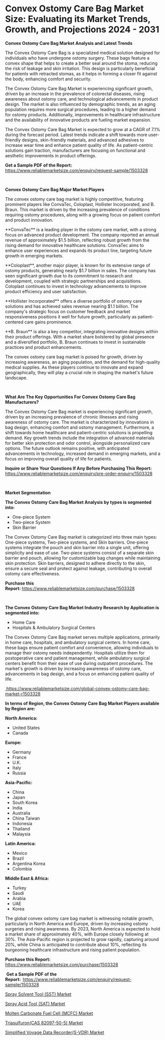 <p><h1>Convex Ostomy Care Bag Market Size: Evaluating its Market Trends, Growth, and Projections 2024 - 2031</h1></p><p><strong>Convex Ostomy Care Bag Market Analysis and Latest Trends</strong></p>
<p><p>The Convex Ostomy Care Bag is a specialized medical solution designed for individuals who have undergone ostomy surgery. These bags feature a convex shape that helps to create a better seal around the stoma, reducing the risk of leakage and skin irritation. This design is particularly beneficial for patients with retracted stomas, as it helps in forming a closer fit against the body, enhancing comfort and security.</p><p>The Convex Ostomy Care Bag Market is experiencing significant growth, driven by an increase in the prevalence of colorectal diseases, rising awareness about ostomy care, and technological advancements in product design. The market is also influenced by demographic trends, as an aging population requires more surgical procedures, leading to a higher demand for ostomy products. Additionally, improvements in healthcare infrastructure and the availability of innovative products are fueling market expansion.</p><p>The Convex Ostomy Care Bag Market is expected to grow at a CAGR of 7.1% during the forecast period. Latest trends indicate a shift towards more user-friendly designs, skin-friendly materials, and advanced adhesives to increase wear time and enhance patient quality of life. As patient-centric solutions gain traction, manufacturers are focusing on functional and aesthetic improvements in product offerings.</p></p>
<p><strong>Get a Sample PDF of the Report:&nbsp;</strong> <a href="https://www.reliablemarketsize.com/enquiry/request-sample/1503328?utm_campaign=1879&utm_medium=2&utm_source=Github&utm_content=ia&utm_term=08122024&utm_id=convex-ostomy-care-bag">https://www.reliablemarketsize.com/enquiry/request-sample/1503328</a></p>
<p>&nbsp;</p>
<p><strong>Convex Ostomy Care Bag Major Market Players</strong></p>
<p><p>The convex ostomy care bag market is highly competitive, featuring prominent players like ConvaTec, Coloplast, Hollister Incorporated, and B. Braun. This market is driven by the increasing prevalence of conditions requiring ostomy procedures, along with a growing focus on patient comfort and product innovation.</p><p>**ConvaTec** is a leading player in the ostomy care market, with a strong focus on advanced product development. The company reported an annual revenue of approximately $1.5 billion, reflecting robust growth from the rising demand for innovative healthcare solutions. ConvaTec aims to enhance user experiences and expands its product line, targeting future growth in emerging markets.</p><p>**Coloplast**, another major player, is known for its extensive range of ostomy products, generating nearly $1.7 billion in sales. The company has seen significant growth due to its commitment to research and development, coupled with strategic partnerships and acquisitions. Coloplast continues to invest in technology advancements to improve product efficiency and user satisfaction.</p><p>**Hollister Incorporated** offers a diverse portfolio of ostomy care solutions and has achieved sales revenue nearing $1.1 billion. The company's strategic focus on customer feedback and market responsiveness positions it well for future growth, particularly as patient-centered care gains prominence. </p><p>**B. Braun** is also a key competitor, integrating innovative designs within their product offerings. With a market share bolstered by global presence and a diversified portfolio, B. Braun continues to invest in sustainable practices and product enhancements.</p><p>The convex ostomy care bag market is poised for growth, driven by increasing awareness, an aging population, and the demand for high-quality medical supplies. As these players continue to innovate and expand geographically, they will play a crucial role in shaping the market's future landscape.</p></p>
<p>&nbsp;</p>
<p><strong>What Are The Key Opportunities For Convex Ostomy Care Bag Manufacturers?</strong></p>
<p><p>The Convex Ostomy Care Bag market is experiencing significant growth, driven by an increasing prevalence of chronic illnesses and rising awareness of ostomy care. The market is characterized by innovations in bag design, enhancing comfort and ostomy management. Furthermore, a shift towards home healthcare and patient-centric solutions is propelling demand. Key growth trends include the integration of advanced materials for better skin protection and odor control, alongside personalized care options. The future outlook remains positive, with anticipated advancements in technology, increased demand in emerging markets, and a focus on improving overall quality of life for patients.</p></p>
<p><strong>Inquire or Share Your Questions If Any Before Purchasing This Report:</strong> <a href="https://www.reliablemarketsize.com/enquiry/pre-order-enquiry/1503328?utm_campaign=1879&utm_medium=2&utm_source=Github&utm_content=ia&utm_term=08122024&utm_id=convex-ostomy-care-bag">https://www.reliablemarketsize.com/enquiry/pre-order-enquiry/1503328</a></p>
<p>&nbsp;</p>
<p><strong>Market Segmentation</strong></p>
<p><strong>The Convex Ostomy Care Bag Market Analysis by types is segmented into:</strong></p>
<p><ul><li>One-piece System</li><li>Two-piece System</li><li>Skin Barrier</li></ul></p>
<p><p>The Convex Ostomy Care Bag market is categorized into three main types: One-piece systems, Two-piece systems, and Skin barriers. One-piece systems integrate the pouch and skin barrier into a single unit, offering simplicity and ease of use. Two-piece systems consist of a separate skin barrier and pouch, allowing for customizable bag changes while maintaining skin protection. Skin barriers, designed to adhere directly to the skin, ensure a secure seal and protect against leakage, contributing to overall ostomy care effectiveness.</p></p>
<p><strong>Purchase this Report:&nbsp;</strong><a href="https://www.reliablemarketsize.com/purchase/1503328?utm_campaign=1879&utm_medium=2&utm_source=Github&utm_content=ia&utm_term=08122024&utm_id=convex-ostomy-care-bag">https://www.reliablemarketsize.com/purchase/1503328</a></p>
<p>&nbsp;</p>
<p><strong>The Convex Ostomy Care Bag Market Industry Research by Application is segmented into:</strong></p>
<p><ul><li>Home Care</li><li>Hospitals & Ambulatory Surgical Centers</li></ul></p>
<p><p>The Convex Ostomy Care Bag market serves multiple applications, primarily in home care, hospitals, and ambulatory surgical centers. In home care, these bags ensure patient comfort and convenience, allowing individuals to manage their ostomy needs independently. Hospitals utilize them for postoperative care and patient management, while ambulatory surgical centers benefit from their ease of use during outpatient procedures. The market's growth is driven by increasing awareness of ostomy care, advancements in bag design, and a focus on enhancing patient quality of life.</p></p>
<p><a href="https://www.reliablemarketsize.com/global-convex-ostomy-care-bag-market-r1503328?utm_campaign=1879&utm_medium=2&utm_source=Github&utm_content=ia&utm_term=08122024&utm_id=convex-ostomy-care-bag">&nbsp;https://www.reliablemarketsize.com/global-convex-ostomy-care-bag-market-r1503328</a></p>
<p><strong>In terms of Region, the Convex Ostomy Care Bag Market Players available by Region are:</strong></p>
<p>
    <p> <strong> North America: </strong>
        <ul>
            <li>United States</li>
            <li>Canada</li>
        </ul>
        </p> 
    <p> <strong> Europe: </strong>
        <ul>
            <li>Germany</li>
            <li>France</li>
            <li>U.K.</li>
            <li>Italy</li>
            <li>Russia</li>
        </ul>
        </p> 
    <p> <strong> Asia-Pacific: </strong>
        <ul>
            <li>China</li>
            <li>Japan</li>
            <li>South Korea</li>
            <li>India</li>
            <li>Australia</li>
            <li>China Taiwan</li>
            <li>Indonesia</li>
            <li>Thailand</li>
            <li>Malaysia</li>
        </ul>
        </p> 
    <p> <strong> Latin America: </strong>
        <ul>
            <li>Mexico</li>
            <li>Brazil</li>
            <li>Argentina Korea</li>
            <li>Colombia</li>
        </ul>
        </p> 
    <p> <strong> Middle East & Africa: </strong>
        <ul>
            <li>Turkey</li>
            <li>Saudi</li>
            <li>Arabia</li>
            <li>UAE</li>
            <li>Korea</li>
        </ul>
    </p>
    </p>
<p><p>The global convex ostomy care bag market is witnessing notable growth, particularly in North America and Europe, driven by increasing ostomy surgeries and rising awareness. By 2023, North America is expected to hold a market share of approximately 40%, with Europe closely following at 30%. The Asia-Pacific region is projected to grow rapidly, capturing around 20%, while China is anticipated to contribute about 10%, reflecting its burgeoning healthcare infrastructure and rising patient population.</p></p>
<p><strong>Purchase this Report: </strong><a href="https://www.reliablemarketsize.com/purchase/1503328?utm_campaign=1879&utm_medium=2&utm_source=Github&utm_content=ia&utm_term=08122024&utm_id=convex-ostomy-care-bag">https://www.reliablemarketsize.com/purchase/1503328</a></p>
<p>&nbsp;<strong>Get a Sample PDF of the Report:&nbsp;&nbsp;</strong><a href="https://www.reliablemarketsize.com/enquiry/request-sample/1503328?utm_campaign=1879&utm_medium=2&utm_source=Github&utm_content=ia&utm_term=08122024&utm_id=convex-ostomy-care-bag">https://www.reliablemarketsize.com/enquiry/request-sample/1503328</a></p>
<p><strong></strong></p>
<p><p><a href="https://www.linkedin.com/pulse/projected-revenue-growth-spray-solvent-tool-sst-market-98-cagr-eorac?utm_campaign=1879&utm_medium=2&utm_source=Github&utm_content=ia&utm_term=08122024&utm_id=convex-ostomy-care-bag">Spray Solvent Tool (SST) Market</a></p><p><a href="https://www.linkedin.com/pulse/spray-acid-tool-sat-market-scope-provide-valuable-information-ueflc?utm_campaign=1879&utm_medium=2&utm_source=Github&utm_content=ia&utm_term=08122024&utm_id=convex-ostomy-care-bag">Spray Acid Tool (SAT) Market</a></p><p><a href="https://www.linkedin.com/pulse/examining-molten-carbonate-fuel-cell-mcfcmarket-factorsinfluencing-jftzf?utm_campaign=1879&utm_medium=2&utm_source=Github&utm_content=ia&utm_term=08122024&utm_id=convex-ostomy-care-bag">Molten Carbonate Fuel Cell (MCFC) Market</a></p><p><a href="https://www.linkedin.com/pulse/t-insight-dial-ziosf?utm_campaign=1879&utm_medium=2&utm_source=Github&utm_content=ia&utm_term=08122024&utm_id=convex-ostomy-care-bag">Triasulfuron(CAS 82097-50-5) Market</a></p><p><a href="https://www.linkedin.com/pulse/exploring-simplified-voyage-data-recorders-vdr-market-trends-zypkc?utm_campaign=1879&utm_medium=2&utm_source=Github&utm_content=ia&utm_term=08122024&utm_id=convex-ostomy-care-bag">Simplified Voyage Data Recorder(S-VDR) Market</a></p></p>